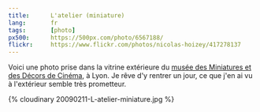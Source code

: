 ```yaml
---
title:      L'atelier (miniature)
lang:       fr
tags:       [photo]
px500:      https://500px.com/photo/6567188/
flickr:     https://www.flickr.com/photos/nicolas-hoizey/417278137
---
```


Voici une photo prise dans la vitrine extérieure du [musée des Miniatures et des Décors de Cinéma](http://www.mimlyon.com/), à Lyon. Je rêve d'y rentrer un jour, ce que j'en ai vu à l'extérieur semble très prometteur.

{% cloudinary 20090211-L-atelier-miniature.jpg %}
